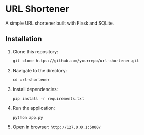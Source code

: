 # URL Shortener

A simple URL shortener built with Flask and SQLite.

## Installation
1. Clone this repository:
   ```
   git clone https://github.com/yourrepo/url-shortener.git
   ```
2. Navigate to the directory:
   ```
   cd url-shortener
   ```
3. Install dependencies:
   ```
   pip install -r requirements.txt
   ```
4. Run the application:
   ```
   python app.py
   ```
5. Open in browser: `http://127.0.0.1:5000/`
